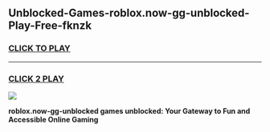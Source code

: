 
## Unblocked-Games-roblox.now-gg-unblocked-Play-Free-fknzk
<h3>
<a href="https://premium76.site?title=roblox.now-gg-unblocked&ref=12A">CLICK TO PLAY</a></h3>
<hr>

<h3>
<a href="https://premium76.site?title=roblox.now-gg-unblocked&ref=12A">CLICK 2 PLAY</a>
  
</h3>

<a href="https://premium76.site?title=roblox.now-gg-unblocked&ref=12A"><img src="https://clearcache.store/games.png"></a>


**roblox.now-gg-unblocked games unblocked: Your Gateway to Fun and Accessible Online Gaming**
